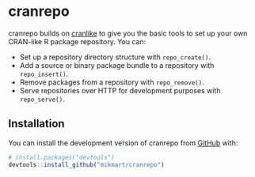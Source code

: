 # cranrepo

<!-- badges: start -->
<!-- badges: end -->

cranrepo builds on [cranlike](https://cran.r-project.org/package=cranlike)
to give you the basic tools to set up your own CRAN-like R package repository.
You can:

- Set up a repository directory structure with `repo_create()`.
- Add a source or binary package bundle to a repository with `repo_insert()`.
- Remove packages from a repository with `repo_remove()`.
- Serve repositories over HTTP for development purposes with `repo_serve()`.

## Installation

You can install the development version of cranrepo from [GitHub](https://github.com/) with:

``` r
# install.packages("devtools")
devtools::install_github("mikmart/cranrepo")
```
